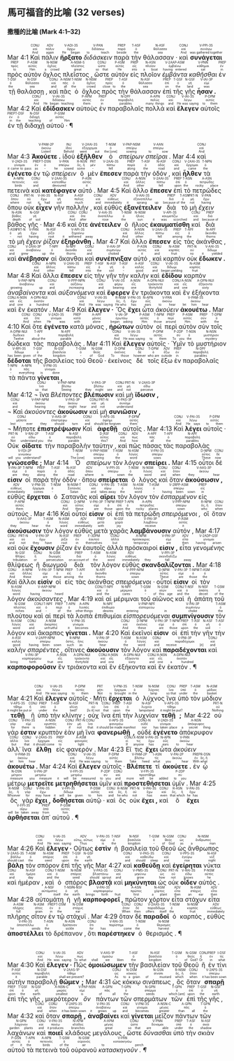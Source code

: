## 馬可福音的比喻 (32 verses)



#### 撒種的比喻 (Mark 4:1–32)
<rt>Mar 4:1</rt> <RUBY><ruby><ruby>Καὶ<rt>And</rt></ruby><rt>καί</rt></ruby><rt>CONJ</rt></RUBY> <RUBY><ruby><ruby>πάλιν<rt>again</rt></ruby><rt>πάλιν</rt></ruby><rt>ADV</rt></RUBY> <RUBY><ruby><ruby><strong>ἤρξατο</strong><rt>He began</rt></ruby><rt>ἄρχω</rt></ruby><rt>V-ADI-3S</rt></RUBY> <RUBY><ruby><ruby><em>διδάσκειν</em><rt>to teach</rt></ruby><rt>διδάσκω</rt></ruby><rt>V-PAN</rt></RUBY> <RUBY><ruby><ruby>παρὰ<rt>beside</rt></ruby><rt>παρά</rt></ruby><rt>PREP</rt></RUBY> <RUBY><ruby><ruby>τὴν<rt>the</rt></ruby><rt>ὁ</rt></ruby><rt>T-ASF</rt></RUBY> <RUBY><ruby><ruby>θάλασσαν ·<rt>sea</rt></ruby><rt>θάλασσα</rt></ruby><rt>N-ASF</rt></RUBY> <RUBY><ruby><ruby>καὶ<rt>And</rt></ruby><rt>καί</rt></ruby><rt>CONJ</rt></RUBY> <RUBY><ruby><ruby><strong>συνάγεται</strong><rt>was gathered together</rt></ruby><rt>συνάγω</rt></ruby><rt>V-PPI-3S</rt></RUBY> <RUBY><ruby><ruby>πρὸς<rt>to</rt></ruby><rt>πρός</rt></ruby><rt>PREP</rt></RUBY> <RUBY><ruby><ruby>αὐτὸν<rt>Him</rt></ruby><rt>αὐτός</rt></ruby><rt>P-ASM</rt></RUBY> <RUBY><ruby><ruby>ὄχλος<rt>a crowd</rt></ruby><rt>ὄχλος</rt></ruby><rt>N-NSM</rt></RUBY> <RUBY><ruby><ruby>πλεῖστος ,<rt>great</rt></ruby><rt>πλεῖστος</rt></ruby><rt>A-NSM-S</rt></RUBY> <RUBY><ruby><ruby>ὥστε<rt>so that</rt></ruby><rt>ὥστε</rt></ruby><rt>CONJ</rt></RUBY> <RUBY><ruby><ruby>αὐτὸν<rt>He</rt></ruby><rt>αὐτός</rt></ruby><rt>P-ASM</rt></RUBY> <RUBY><ruby><ruby>εἰς<rt>into</rt></ruby><rt>εἰς</rt></ruby><rt>PREP</rt></RUBY> <RUBY><ruby><ruby>πλοῖον<rt>a boat</rt></ruby><rt>πλοῖον</rt></ruby><rt>N-ASN</rt></RUBY> <RUBY><ruby><ruby><em>ἐμβάντα</em><rt>having entered</rt></ruby><rt>ἐμβαίνω</rt></ruby><rt>V-2AAP-ASM</rt></RUBY> <RUBY><ruby><ruby><em>καθῆσθαι</em><rt>sat</rt></ruby><rt>κάθημαι</rt></ruby><rt>V-PNN</rt></RUBY> <RUBY><ruby><ruby>ἐν<rt>in</rt></ruby><rt>ἐν</rt></ruby><rt>PREP</rt></RUBY> <RUBY><ruby><ruby>τῇ<rt>the</rt></ruby><rt>ὁ</rt></ruby><rt>T-DSF</rt></RUBY> <RUBY><ruby><ruby>θαλάσσῃ ,<rt>sea</rt></ruby><rt>θάλασσα</rt></ruby><rt>N-DSF</rt></RUBY> <RUBY><ruby><ruby>καὶ<rt>and</rt></ruby><rt>καί</rt></ruby><rt>CONJ</rt></RUBY> <RUBY><ruby><ruby>πᾶς<rt>all</rt></ruby><rt>πᾶς</rt></ruby><rt>A-NSM</rt></RUBY> <RUBY><ruby><ruby>ὁ<rt>the</rt></ruby><rt>ὁ</rt></ruby><rt>T-NSM</rt></RUBY> <RUBY><ruby><ruby>ὄχλος<rt>crowd</rt></ruby><rt>ὄχλος</rt></ruby><rt>N-NSM</rt></RUBY> <RUBY><ruby><ruby>πρὸς<rt>close to</rt></ruby><rt>πρός</rt></ruby><rt>PREP</rt></RUBY> <RUBY><ruby><ruby>τὴν<rt>the</rt></ruby><rt>ὁ</rt></ruby><rt>T-ASF</rt></RUBY> <RUBY><ruby><ruby>θάλασσαν<rt>sea</rt></ruby><rt>θάλασσα</rt></ruby><rt>N-ASF</rt></RUBY> <RUBY><ruby><ruby>ἐπὶ<rt>on</rt></ruby><rt>ἐπί</rt></ruby><rt>PREP</rt></RUBY> <RUBY><ruby><ruby>τῆς<rt>the</rt></ruby><rt>ὁ</rt></ruby><rt>T-GSF</rt></RUBY> <RUBY><ruby><ruby>γῆς<rt>land</rt></ruby><rt>γῆ</rt></ruby><rt>N-GSF</rt></RUBY> <RUBY><ruby><ruby><strong>ἦσαν .</strong><rt>was</rt></ruby><rt>εἰμί</rt></ruby><rt>V-IAI-3P</rt></RUBY> <rt>Mar 4:2</rt> <RUBY><ruby><ruby>Καὶ<rt>And</rt></ruby><rt>καί</rt></ruby><rt>CONJ</rt></RUBY> <RUBY><ruby><ruby><strong>ἐδίδασκεν</strong><rt>He began teaching</rt></ruby><rt>διδάσκω</rt></ruby><rt>V-IAI-3S</rt></RUBY> <RUBY><ruby><ruby>αὐτοὺς<rt>them</rt></ruby><rt>αὐτός</rt></ruby><rt>P-APM</rt></RUBY> <RUBY><ruby><ruby>ἐν<rt>in</rt></ruby><rt>ἐν</rt></ruby><rt>PREP</rt></RUBY> <RUBY><ruby><ruby>παραβολαῖς<rt>parables</rt></ruby><rt>παραβολή</rt></ruby><rt>N-DPF</rt></RUBY> <RUBY><ruby><ruby>πολλά<rt>many things</rt></ruby><rt>πολύς</rt></ruby><rt>A-APN</rt></RUBY> <RUBY><ruby><ruby>καὶ<rt>and</rt></ruby><rt>καί</rt></ruby><rt>CONJ</rt></RUBY> <RUBY><ruby><ruby><strong>ἔλεγεν</strong><rt>He was saying</rt></ruby><rt>λέγω</rt></ruby><rt>V-IAI-3S</rt></RUBY> <RUBY><ruby><ruby>αὐτοῖς<rt>to them</rt></ruby><rt>αὐτός</rt></ruby><rt>P-DPM</rt></RUBY> <RUBY><ruby><ruby>ἐν<rt>in</rt></ruby><rt>ἐν</rt></ruby><rt>PREP</rt></RUBY> <RUBY><ruby><ruby>τῇ<rt>the</rt></ruby><rt>ὁ</rt></ruby><rt>T-DSF</rt></RUBY> <RUBY><ruby><ruby>διδαχῇ<rt>teaching</rt></ruby><rt>διδαχή</rt></ruby><rt>N-DSF</rt></RUBY> <RUBY><ruby><ruby>αὐτοῦ · ¶<rt>of Him</rt></ruby><rt>αὐτός</rt></ruby><rt>P-GSM</rt></RUBY></br></br></br> <rt>Mar 4:3</rt> <RUBY><ruby><ruby><strong>Ἀκούετε .</strong><rt>Listen!</rt></ruby><rt>ἀκούω</rt></ruby><rt>V-PAM-2P</rt></RUBY> <RUBY><ruby><ruby>ἰδοὺ<rt>Behold</rt></ruby><rt>ἰδού</rt></ruby><rt>INJ</rt></RUBY> <RUBY><ruby><ruby><strong>ἐξῆλθεν</strong><rt>went out</rt></ruby><rt>ἐξέρχομαι</rt></ruby><rt>V-2AAI-3S</rt></RUBY> <RUBY><ruby><ruby>ὁ<rt>the [one]</rt></ruby><rt>ὁ</rt></ruby><rt>T-NSM</rt></RUBY> <RUBY><ruby><ruby><em>σπείρων</em><rt>sowing</rt></ruby><rt>σπείρω</rt></ruby><rt>V-PAP-NSM</rt></RUBY> <RUBY><ruby><ruby><em>σπεῖραι .</em><rt>to sow</rt></ruby><rt>σπείρω</rt></ruby><rt>V-AAN</rt></RUBY> <rt>Mar 4:4</rt> <RUBY><ruby><ruby>καὶ<rt>And</rt></ruby><rt>καί</rt></ruby><rt>CONJ</rt></RUBY> <RUBY><ruby><ruby><strong>ἐγένετο</strong><rt>it came to pass</rt></ruby><rt>γίνομαι</rt></ruby><rt>V-2ADI-3S</rt></RUBY> <RUBY><ruby><ruby>ἐν<rt>as</rt></ruby><rt>ἐν</rt></ruby><rt>PREP</rt></RUBY> <RUBY><ruby><ruby>τῷ<rt>-</rt></ruby><rt>ὁ</rt></ruby><rt>T-DSN</rt></RUBY> <RUBY><ruby><ruby><em>σπείρειν</em><rt>he sowed</rt></ruby><rt>σπείρω</rt></ruby><rt>V-PAN</rt></RUBY> <RUBY><ruby><ruby>ὃ<rt>some</rt></ruby><rt>ὅς, ἥ</rt></ruby><rt>R-NSN</rt></RUBY> <RUBY><ruby><ruby>μὲν<rt>-</rt></ruby><rt>μέν</rt></ruby><rt>PRT</rt></RUBY> <RUBY><ruby><ruby><strong>ἔπεσεν</strong><rt>fell</rt></ruby><rt>πίπτω</rt></ruby><rt>V-2AAI-3S</rt></RUBY> <RUBY><ruby><ruby>παρὰ<rt>along</rt></ruby><rt>παρά</rt></ruby><rt>PREP</rt></RUBY> <RUBY><ruby><ruby>τὴν<rt>the</rt></ruby><rt>ὁ</rt></ruby><rt>T-ASF</rt></RUBY> <RUBY><ruby><ruby>ὁδόν ,<rt>road</rt></ruby><rt>ὁδός</rt></ruby><rt>N-ASF</rt></RUBY> <RUBY><ruby><ruby>καὶ<rt>and</rt></ruby><rt>καί</rt></ruby><rt>CONJ</rt></RUBY> <RUBY><ruby><ruby><strong>ἦλθεν</strong><rt>came</rt></ruby><rt>ἔρχομαι</rt></ruby><rt>V-2AAI-3S</rt></RUBY> <RUBY><ruby><ruby>τὰ<rt>the</rt></ruby><rt>ὁ</rt></ruby><rt>T-NPN</rt></RUBY> <RUBY><ruby><ruby>πετεινὰ<rt>birds</rt></ruby><rt>πετεινός</rt></ruby><rt>A-NPN</rt></RUBY> <RUBY><ruby><ruby>καὶ<rt>and</rt></ruby><rt>καί</rt></ruby><rt>CONJ</rt></RUBY> <RUBY><ruby><ruby><strong>κατέφαγεν</strong><rt>devoured</rt></ruby><rt>κατεσθίω</rt></ruby><rt>V-2AAI-3S</rt></RUBY> <RUBY><ruby><ruby>αὐτό .<rt>it</rt></ruby><rt>αὐτός</rt></ruby><rt>P-ASN</rt></RUBY> <rt>Mar 4:5</rt> <RUBY><ruby><ruby>Καὶ<rt>And</rt></ruby><rt>καί</rt></ruby><rt>CONJ</rt></RUBY> <RUBY><ruby><ruby>ἄλλο<rt>other</rt></ruby><rt>ἄλλος</rt></ruby><rt>A-NSN</rt></RUBY> <RUBY><ruby><ruby><strong>ἔπεσεν</strong><rt>fell</rt></ruby><rt>πίπτω</rt></ruby><rt>V-2AAI-3S</rt></RUBY> <RUBY><ruby><ruby>ἐπὶ<rt>upon</rt></ruby><rt>ἐπί</rt></ruby><rt>PREP</rt></RUBY> <RUBY><ruby><ruby>τὸ<rt>the</rt></ruby><rt>ὁ</rt></ruby><rt>T-ASN</rt></RUBY> <RUBY><ruby><ruby>πετρῶδες<rt>rocky place</rt></ruby><rt>πετρώδης</rt></ruby><rt>A-ASN</rt></RUBY> <RUBY><ruby><ruby>ὅπου<rt>where</rt></ruby><rt>ὅπου</rt></ruby><rt>CONJ</rt></RUBY> <RUBY><ruby><ruby>οὐκ<rt>not</rt></ruby><rt>οὐ</rt></ruby><rt>PRT-N</rt></RUBY> <RUBY><ruby><ruby><strong>εἶχεν</strong><rt>it had</rt></ruby><rt>ἔχω</rt></ruby><rt>V-IAI-3S</rt></RUBY> <RUBY><ruby><ruby>γῆν<rt>soil</rt></ruby><rt>γῆ</rt></ruby><rt>N-ASF</rt></RUBY> <RUBY><ruby><ruby>πολλήν ,<rt>much</rt></ruby><rt>πολύς</rt></ruby><rt>A-ASF</rt></RUBY> <RUBY><ruby><ruby>καὶ<rt>and</rt></ruby><rt>καί</rt></ruby><rt>CONJ</rt></RUBY> <RUBY><ruby><ruby>εὐθὺς<rt>immediately</rt></ruby><rt>εὐθέως</rt></ruby><rt>ADV</rt></RUBY> <RUBY><ruby><ruby><strong>ἐξανέτειλεν</strong><rt>it sprang up</rt></ruby><rt>ἐξανατέλλω</rt></ruby><rt>V-AAI-3S</rt></RUBY> <RUBY><ruby><ruby>διὰ<rt>because of</rt></ruby><rt>διά</rt></ruby><rt>PREP</rt></RUBY> <RUBY><ruby><ruby>τὸ<rt>the</rt></ruby><rt>ὁ</rt></ruby><rt>T-ASN</rt></RUBY> <RUBY><ruby><ruby>μὴ<rt>not</rt></ruby><rt>μή</rt></ruby><rt>PRT-N</rt></RUBY> <RUBY><ruby><ruby><em>ἔχειν</em><rt>having</rt></ruby><rt>ἔχω</rt></ruby><rt>V-PAN</rt></RUBY> <RUBY><ruby><ruby>βάθος<rt>depth</rt></ruby><rt>βάθος</rt></ruby><rt>N-ASN</rt></RUBY> <RUBY><ruby><ruby>γῆς ·<rt>of soil</rt></ruby><rt>γῆ</rt></ruby><rt>N-GSF</rt></RUBY> <rt>Mar 4:6</rt> <RUBY><ruby><ruby>καὶ<rt>And</rt></ruby><rt>καί</rt></ruby><rt>CONJ</rt></RUBY> <RUBY><ruby><ruby>ὅτε<rt>after</rt></ruby><rt>ὅτε</rt></ruby><rt>CONJ</rt></RUBY> <RUBY><ruby><ruby><strong>ἀνέτειλεν</strong><rt>rose</rt></ruby><rt>ἀνατέλλω</rt></ruby><rt>V-AAI-3S</rt></RUBY> <RUBY><ruby><ruby>ὁ<rt>the</rt></ruby><rt>ὁ</rt></ruby><rt>T-NSM</rt></RUBY> <RUBY><ruby><ruby>ἥλιος<rt>sun</rt></ruby><rt>ἥλιος</rt></ruby><rt>N-NSM</rt></RUBY> <RUBY><ruby><ruby><strong>ἐκαυματίσθη</strong><rt>it was scorched</rt></ruby><rt>καυματίζω</rt></ruby><rt>V-API-3S</rt></RUBY> <RUBY><ruby><ruby>καὶ<rt>and</rt></ruby><rt>καί</rt></ruby><rt>CONJ</rt></RUBY> <RUBY><ruby><ruby>διὰ<rt>because of</rt></ruby><rt>διά</rt></ruby><rt>PREP</rt></RUBY> <RUBY><ruby><ruby>τὸ<rt>-</rt></ruby><rt>ὁ</rt></ruby><rt>T-ASN</rt></RUBY> <RUBY><ruby><ruby>μὴ<rt>not</rt></ruby><rt>μή</rt></ruby><rt>PRT-N</rt></RUBY> <RUBY><ruby><ruby><em>ἔχειν</em><rt>having</rt></ruby><rt>ἔχω</rt></ruby><rt>V-PAN</rt></RUBY> <RUBY><ruby><ruby>ῥίζαν<rt>root</rt></ruby><rt>ῥίζα</rt></ruby><rt>N-ASF</rt></RUBY> <RUBY><ruby><ruby><strong>ἐξηράνθη .</strong><rt>it withered away</rt></ruby><rt>ξηραίνω</rt></ruby><rt>V-API-3S</rt></RUBY> <rt>Mar 4:7</rt> <RUBY><ruby><ruby>Καὶ<rt>And</rt></ruby><rt>καί</rt></ruby><rt>CONJ</rt></RUBY> <RUBY><ruby><ruby>ἄλλο<rt>other</rt></ruby><rt>ἄλλος</rt></ruby><rt>A-NSN</rt></RUBY> <RUBY><ruby><ruby><strong>ἔπεσεν</strong><rt>fell</rt></ruby><rt>πίπτω</rt></ruby><rt>V-2AAI-3S</rt></RUBY> <RUBY><ruby><ruby>εἰς<rt>among</rt></ruby><rt>εἰς</rt></ruby><rt>PREP</rt></RUBY> <RUBY><ruby><ruby>τὰς<rt>the</rt></ruby><rt>ὁ</rt></ruby><rt>T-APF</rt></RUBY> <RUBY><ruby><ruby>ἀκάνθας ,<rt>thorns</rt></ruby><rt>ἄκανθα</rt></ruby><rt>N-APF</rt></RUBY> <RUBY><ruby><ruby>καὶ<rt>and</rt></ruby><rt>καί</rt></ruby><rt>CONJ</rt></RUBY> <RUBY><ruby><ruby><strong>ἀνέβησαν</strong><rt>grew up</rt></ruby><rt>ἀναβαίνω</rt></ruby><rt>V-2AAI-3P</rt></RUBY> <RUBY><ruby><ruby>αἱ<rt>the</rt></ruby><rt>ὁ</rt></ruby><rt>T-NPF</rt></RUBY> <RUBY><ruby><ruby>ἄκανθαι<rt>thorns</rt></ruby><rt>ἄκανθα</rt></ruby><rt>N-NPF</rt></RUBY> <RUBY><ruby><ruby>καὶ<rt>and</rt></ruby><rt>καί</rt></ruby><rt>CONJ</rt></RUBY> <RUBY><ruby><ruby><strong>συνέπνιξαν</strong><rt>choked</rt></ruby><rt>συμπνίγω</rt></ruby><rt>V-AAI-3P</rt></RUBY> <RUBY><ruby><ruby>αὐτό ,<rt>it</rt></ruby><rt>αὐτός</rt></ruby><rt>P-ASN</rt></RUBY> <RUBY><ruby><ruby>καὶ<rt>and</rt></ruby><rt>καί</rt></ruby><rt>CONJ</rt></RUBY> <RUBY><ruby><ruby>καρπὸν<rt>fruit</rt></ruby><rt>καρπός</rt></ruby><rt>N-ASM</rt></RUBY> <RUBY><ruby><ruby>οὐκ<rt>no</rt></ruby><rt>οὐ</rt></ruby><rt>PRT-N</rt></RUBY> <RUBY><ruby><ruby><strong>ἔδωκεν .</strong><rt>it yielded</rt></ruby><rt>δίδωμι</rt></ruby><rt>V-AAI-3S</rt></RUBY> <rt>Mar 4:8</rt> <RUBY><ruby><ruby>Καὶ<rt>And</rt></ruby><rt>καί</rt></ruby><rt>CONJ</rt></RUBY> <RUBY><ruby><ruby>ἄλλα<rt>other</rt></ruby><rt>ἄλλος</rt></ruby><rt>A-NPN</rt></RUBY> <RUBY><ruby><ruby><strong>ἔπεσεν</strong><rt>fell</rt></ruby><rt>πίπτω</rt></ruby><rt>V-2AAI-3S</rt></RUBY> <RUBY><ruby><ruby>εἰς<rt>into</rt></ruby><rt>εἰς</rt></ruby><rt>PREP</rt></RUBY> <RUBY><ruby><ruby>τὴν<rt>the</rt></ruby><rt>ὁ</rt></ruby><rt>T-ASF</rt></RUBY> <RUBY><ruby><ruby>γῆν<rt>soil</rt></ruby><rt>γῆ</rt></ruby><rt>N-ASF</rt></RUBY> <RUBY><ruby><ruby>τὴν<rt>-</rt></ruby><rt>ὁ</rt></ruby><rt>T-ASF</rt></RUBY> <RUBY><ruby><ruby>καλήν<rt>good</rt></ruby><rt>καλός</rt></ruby><rt>A-ASF</rt></RUBY> <RUBY><ruby><ruby>καὶ<rt>and</rt></ruby><rt>καί</rt></ruby><rt>CONJ</rt></RUBY> <RUBY><ruby><ruby><strong>ἐδίδου</strong><rt>began yielding</rt></ruby><rt>δίδωμι</rt></ruby><rt>V-IAI-3S</rt></RUBY> <RUBY><ruby><ruby>καρπὸν<rt>fruit</rt></ruby><rt>καρπός</rt></ruby><rt>N-ASM</rt></RUBY> <RUBY><ruby><ruby><em>ἀναβαίνοντα</em><rt>growing up</rt></ruby><rt>ἀναβαίνω</rt></ruby><rt>V-PAP-NPN</rt></RUBY> <RUBY><ruby><ruby>καὶ<rt>and</rt></ruby><rt>καί</rt></ruby><rt>CONJ</rt></RUBY> <RUBY><ruby><ruby><em>αὐξανόμενα</em><rt>increasing</rt></ruby><rt>αὐξάνω</rt></ruby><rt>V-PPP-NPN</rt></RUBY> <RUBY><ruby><ruby>καὶ<rt>and</rt></ruby><rt>καί</rt></ruby><rt>CONJ</rt></RUBY> <RUBY><ruby><ruby><strong>ἔφερεν</strong><rt>bearing</rt></ruby><rt>φέρω</rt></ruby><rt>V-IAI-3S</rt></RUBY> <RUBY><ruby><ruby>ἓν<rt>one</rt></ruby><rt>εἷς</rt></ruby><rt>A-NSN</rt></RUBY> <RUBY><ruby><ruby>τριάκοντα<rt>thirtyfold</rt></ruby><rt>τριάκοντα</rt></ruby><rt>A-DPN-NUI</rt></RUBY> <RUBY><ruby><ruby>καὶ<rt>and</rt></ruby><rt>καί</rt></ruby><rt>CONJ</rt></RUBY> <RUBY><ruby><ruby>ἓν<rt>one</rt></ruby><rt>εἷς</rt></ruby><rt>A-NSN</rt></RUBY> <RUBY><ruby><ruby>ἑξήκοντα<rt>sixty</rt></ruby><rt>ἑξήκοντα</rt></ruby><rt>A-DPN-NUI</rt></RUBY> <RUBY><ruby><ruby>καὶ<rt>and</rt></ruby><rt>καί</rt></ruby><rt>CONJ</rt></RUBY> <RUBY><ruby><ruby>ἓν<rt>one</rt></ruby><rt>εἷς</rt></ruby><rt>A-NSN</rt></RUBY> <RUBY><ruby><ruby>ἑκατόν .<rt>a hundred</rt></ruby><rt>ἑκατόν</rt></ruby><rt>A-DPN-NUI</rt></RUBY> <rt>Mar 4:9</rt> <RUBY><ruby><ruby>Καὶ<rt>And</rt></ruby><rt>καί</rt></ruby><rt>CONJ</rt></RUBY> <RUBY><ruby><ruby><strong>ἔλεγεν ·</strong><rt>He was saying</rt></ruby><rt>λέγω</rt></ruby><rt>V-IAI-3S</rt></RUBY> <RUBY><ruby><ruby>Ὃς<rt>He who</rt></ruby><rt>ὅς, ἥ</rt></ruby><rt>R-NSM</rt></RUBY> <RUBY><ruby><ruby><strong>ἔχει</strong><rt>has</rt></ruby><rt>ἔχω</rt></ruby><rt>V-PAI-3S</rt></RUBY> <RUBY><ruby><ruby>ὦτα<rt>ears</rt></ruby><rt>οὖς</rt></ruby><rt>N-APN</rt></RUBY> <RUBY><ruby><ruby><em>ἀκούειν</em><rt>to hear</rt></ruby><rt>ἀκούω</rt></ruby><rt>V-PAN</rt></RUBY> <RUBY><ruby><ruby><strong>ἀκουέτω .</strong><rt>let him hear</rt></ruby><rt>ἀκούω</rt></ruby><rt>V-PAM-3S</rt></RUBY> <rt>Mar 4:10</rt> <RUBY><ruby><ruby>Καὶ<rt>And</rt></ruby><rt>καί</rt></ruby><rt>CONJ</rt></RUBY> <RUBY><ruby><ruby>ὅτε<rt>when</rt></ruby><rt>ὅτε</rt></ruby><rt>CONJ</rt></RUBY> <RUBY><ruby><ruby><strong>ἐγένετο</strong><rt>He was</rt></ruby><rt>γίνομαι</rt></ruby><rt>V-2ADI-3S</rt></RUBY> <RUBY><ruby><ruby>κατὰ<rt>with</rt></ruby><rt>κατά</rt></ruby><rt>PREP</rt></RUBY> <RUBY><ruby><ruby>μόνας ,<rt>alone</rt></ruby><rt>μόνος</rt></ruby><rt>A-APF</rt></RUBY> <RUBY><ruby><ruby><strong>ἠρώτων</strong><rt>began asking</rt></ruby><rt>ἐρωτάω</rt></ruby><rt>V-IAI-3P</rt></RUBY> <RUBY><ruby><ruby>αὐτὸν<rt>Him</rt></ruby><rt>αὐτός</rt></ruby><rt>P-ASM</rt></RUBY> <RUBY><ruby><ruby>οἱ<rt>those</rt></ruby><rt>ὁ</rt></ruby><rt>T-NPM</rt></RUBY> <RUBY><ruby><ruby>περὶ<rt>around</rt></ruby><rt>περί</rt></ruby><rt>PREP</rt></RUBY> <RUBY><ruby><ruby>αὐτὸν<rt>Him</rt></ruby><rt>αὐτός</rt></ruby><rt>P-ASM</rt></RUBY> <RUBY><ruby><ruby>σὺν<rt>with</rt></ruby><rt>σύν</rt></ruby><rt>PREP</rt></RUBY> <RUBY><ruby><ruby>τοῖς<rt>the</rt></ruby><rt>ὁ</rt></ruby><rt>T-DPM</rt></RUBY> <RUBY><ruby><ruby>δώδεκα<rt>Twelve</rt></ruby><rt>δώδεκα</rt></ruby><rt>A-DPM-NUI</rt></RUBY> <RUBY><ruby><ruby>τὰς<rt>about the</rt></ruby><rt>ὁ</rt></ruby><rt>T-APF</rt></RUBY> <RUBY><ruby><ruby>παραβολάς .<rt>parable</rt></ruby><rt>παραβολή</rt></ruby><rt>N-APF</rt></RUBY> <rt>Mar 4:11</rt> <RUBY><ruby><ruby>Καὶ<rt>And</rt></ruby><rt>καί</rt></ruby><rt>CONJ</rt></RUBY> <RUBY><ruby><ruby><strong>ἔλεγεν</strong><rt>He was saying</rt></ruby><rt>λέγω</rt></ruby><rt>V-IAI-3S</rt></RUBY> <RUBY><ruby><ruby>αὐτοῖς ·<rt>to them</rt></ruby><rt>αὐτός</rt></ruby><rt>P-DPM</rt></RUBY> <RUBY><ruby><ruby>Ὑμῖν<rt>To you</rt></ruby><rt>σύ</rt></ruby><rt>P-2DP</rt></RUBY> <RUBY><ruby><ruby>τὸ<rt>the</rt></ruby><rt>ὁ</rt></ruby><rt>T-NSN</rt></RUBY> <RUBY><ruby><ruby>μυστήριον<rt>mystery</rt></ruby><rt>μυστήριον</rt></ruby><rt>N-NSN</rt></RUBY> <RUBY><ruby><ruby><strong>δέδοται</strong><rt>has been given</rt></ruby><rt>δίδωμι</rt></ruby><rt>V-RPI-3S</rt></RUBY> <RUBY><ruby><ruby>τῆς<rt>of the</rt></ruby><rt>ὁ</rt></ruby><rt>T-GSF</rt></RUBY> <RUBY><ruby><ruby>βασιλείας<rt>kingdom</rt></ruby><rt>βασιλεία</rt></ruby><rt>N-GSF</rt></RUBY> <RUBY><ruby><ruby>τοῦ<rt>-</rt></ruby><rt>ὁ</rt></ruby><rt>T-GSM</rt></RUBY> <RUBY><ruby><ruby>Θεοῦ ·<rt>of God</rt></ruby><rt>θεός</rt></ruby><rt>N-GSM</rt></RUBY> <RUBY><ruby><ruby>ἐκείνοις<rt>To those</rt></ruby><rt>ἐκεῖνος</rt></ruby><rt>D-DPM</rt></RUBY> <RUBY><ruby><ruby>δὲ<rt>however</rt></ruby><rt>δέ</rt></ruby><rt>CONJ</rt></RUBY> <RUBY><ruby><ruby>τοῖς<rt>who are</rt></ruby><rt>ὁ</rt></ruby><rt>T-DPM</rt></RUBY> <RUBY><ruby><ruby>ἔξω<rt>outside</rt></ruby><rt>ἔξω</rt></ruby><rt>ADV</rt></RUBY> <RUBY><ruby><ruby>ἐν<rt>in</rt></ruby><rt>ἐν</rt></ruby><rt>PREP</rt></RUBY> <RUBY><ruby><ruby>παραβολαῖς<rt>parables</rt></ruby><rt>παραβολή</rt></ruby><rt>N-DPF</rt></RUBY> <RUBY><ruby><ruby>τὰ<rt>-</rt></ruby><rt>ὁ</rt></ruby><rt>T-NPN</rt></RUBY> <RUBY><ruby><ruby>πάντα<rt>everything</rt></ruby><rt>πᾶς</rt></ruby><rt>A-NPN</rt></RUBY> <RUBY><ruby><ruby><strong>γίνεται ,</strong><rt>is done</rt></ruby><rt>γίνομαι</rt></ruby><rt>V-PNI-3S</rt></RUBY></br> <rt>Mar 4:12</rt> <RUBY><ruby><ruby>¬ ἵνα<rt>so that</rt></ruby><rt>ἵνα</rt></ruby><rt>CONJ</rt></RUBY> <RUBY><ruby><ruby><em>Βλέποντες</em><rt>Seeing</rt></ruby><rt>βλέπω</rt></ruby><rt>V-PAP-NPM</rt></RUBY> <RUBY><ruby><ruby><strong>βλέπωσιν</strong><rt>they might see</rt></ruby><rt>βλέπω</rt></ruby><rt>V-PAS-3P</rt></RUBY> <RUBY><ruby><ruby>καὶ<rt>and</rt></ruby><rt>καί</rt></ruby><rt>CONJ</rt></RUBY> <RUBY><ruby><ruby>μὴ<rt>not</rt></ruby><rt>μή</rt></ruby><rt>PRT-N</rt></RUBY> <RUBY><ruby><ruby><strong>ἴδωσιν ,</strong><rt>perceive</rt></ruby><rt>εἴδω</rt></ruby><rt>V-2AAS-3P</rt></RUBY></br> <RUBY><ruby><ruby>¬ Καὶ<rt>and</rt></ruby><rt>καί</rt></ruby><rt>CONJ</rt></RUBY> <RUBY><ruby><ruby><em>ἀκούοντες</em><rt>hearing</rt></ruby><rt>ἀκούω</rt></ruby><rt>V-PAP-NPM</rt></RUBY> <RUBY><ruby><ruby><strong>ἀκούωσιν</strong><rt>they might hear</rt></ruby><rt>ἀκούω</rt></ruby><rt>V-PAS-3P</rt></RUBY> <RUBY><ruby><ruby>καὶ<rt>and</rt></ruby><rt>καί</rt></ruby><rt>CONJ</rt></RUBY> <RUBY><ruby><ruby>μὴ<rt>not</rt></ruby><rt>μή</rt></ruby><rt>PRT-N</rt></RUBY> <RUBY><ruby><ruby><strong>συνιῶσιν ,</strong><rt>understand</rt></ruby><rt>συνίημι</rt></ruby><rt>V-PAS-3P</rt></RUBY></br> <RUBY><ruby><ruby>¬ Μήποτε<rt>lest ever</rt></ruby><rt>μήποτε</rt></ruby><rt>CONJ</rt></RUBY> <RUBY><ruby><ruby><strong>ἐπιστρέψωσιν</strong><rt>they should turn</rt></ruby><rt>ἐπιστρέφω</rt></ruby><rt>V-AAS-3P</rt></RUBY> <RUBY><ruby><ruby>Καὶ<rt>and</rt></ruby><rt>καί</rt></ruby><rt>CONJ</rt></RUBY> <RUBY><ruby><ruby><strong>ἀφεθῇ</strong><rt>should be forgiven</rt></ruby><rt>ἀφίημι</rt></ruby><rt>V-APS-3S</rt></RUBY> <RUBY><ruby><ruby>αὐτοῖς .<rt>them’</rt></ruby><rt>αὐτός</rt></ruby><rt>P-DPM</rt></RUBY> <rt>Mar 4:13</rt> <RUBY><ruby><ruby>Καὶ<rt>And</rt></ruby><rt>καί</rt></ruby><rt>CONJ</rt></RUBY> <RUBY><ruby><ruby><strong>λέγει</strong><rt>He says</rt></ruby><rt>λέγω</rt></ruby><rt>V-PAI-3S</rt></RUBY> <RUBY><ruby><ruby>αὐτοῖς ·<rt>to them</rt></ruby><rt>αὐτός</rt></ruby><rt>P-DPM</rt></RUBY> <RUBY><ruby><ruby>Οὐκ<rt>Not</rt></ruby><rt>οὐ</rt></ruby><rt>PRT-N</rt></RUBY> <RUBY><ruby><ruby><strong>οἴδατε</strong><rt>understand you</rt></ruby><rt>εἴδω</rt></ruby><rt>V-RAI-2P</rt></RUBY> <RUBY><ruby><ruby>τὴν<rt>the</rt></ruby><rt>ὁ</rt></ruby><rt>T-ASF</rt></RUBY> <RUBY><ruby><ruby>παραβολὴν<rt>parable</rt></ruby><rt>παραβολή</rt></ruby><rt>N-ASF</rt></RUBY> <RUBY><ruby><ruby>ταύτην ,<rt>this?</rt></ruby><rt>οὗτος</rt></ruby><rt>D-ASF</rt></RUBY> <RUBY><ruby><ruby>καὶ<rt>And</rt></ruby><rt>καί</rt></ruby><rt>CONJ</rt></RUBY> <RUBY><ruby><ruby>πῶς<rt>how</rt></ruby><rt>πως</rt></ruby><rt>ADV</rt></RUBY> <RUBY><ruby><ruby>πάσας<rt>all</rt></ruby><rt>πᾶς</rt></ruby><rt>A-APF</rt></RUBY> <RUBY><ruby><ruby>τὰς<rt>the</rt></ruby><rt>ὁ</rt></ruby><rt>T-APF</rt></RUBY> <RUBY><ruby><ruby>παραβολὰς<rt>parables</rt></ruby><rt>παραβολή</rt></ruby><rt>N-APF</rt></RUBY> <RUBY><ruby><ruby><strong>γνώσεσθε ;</strong><rt>will you understand?</rt></ruby><rt>γινώσκω</rt></ruby><rt>V-FDI-2P</rt></RUBY> <rt>Mar 4:14</rt> <RUBY><ruby><ruby>Ὁ<rt>The [one]</rt></ruby><rt>ὁ</rt></ruby><rt>T-NSM</rt></RUBY> <RUBY><ruby><ruby><em>σπείρων</em><rt>sowing</rt></ruby><rt>σπείρω</rt></ruby><rt>V-PAP-NSM</rt></RUBY> <RUBY><ruby><ruby>τὸν<rt>the</rt></ruby><rt>ὁ</rt></ruby><rt>T-ASM</rt></RUBY> <RUBY><ruby><ruby>λόγον<rt>word</rt></ruby><rt>λόγος</rt></ruby><rt>N-ASM</rt></RUBY> <RUBY><ruby><ruby><strong>σπείρει .</strong><rt>sows</rt></ruby><rt>σπείρω</rt></ruby><rt>V-PAI-3S</rt></RUBY> <rt>Mar 4:15</rt> <RUBY><ruby><ruby>οὗτοι<rt>These</rt></ruby><rt>οὗτος</rt></ruby><rt>D-NPM</rt></RUBY> <RUBY><ruby><ruby>δέ<rt>now</rt></ruby><rt>δέ</rt></ruby><rt>CONJ</rt></RUBY> <RUBY><ruby><ruby><strong>εἰσιν</strong><rt>are</rt></ruby><rt>εἰμί</rt></ruby><rt>V-PAI-3P</rt></RUBY> <RUBY><ruby><ruby>οἱ<rt>they</rt></ruby><rt>ὁ</rt></ruby><rt>T-NPM</rt></RUBY> <RUBY><ruby><ruby>παρὰ<rt>along</rt></ruby><rt>παρά</rt></ruby><rt>PREP</rt></RUBY> <RUBY><ruby><ruby>τὴν<rt>the</rt></ruby><rt>ὁ</rt></ruby><rt>T-ASF</rt></RUBY> <RUBY><ruby><ruby>ὁδὸν ·<rt>road</rt></ruby><rt>ὁδός</rt></ruby><rt>N-ASF</rt></RUBY> <RUBY><ruby><ruby>ὅπου<rt>where</rt></ruby><rt>ὅπου</rt></ruby><rt>ADV</rt></RUBY> <RUBY><ruby><ruby><strong>σπείρεται</strong><rt>is sown</rt></ruby><rt>σπείρω</rt></ruby><rt>V-PPI-3S</rt></RUBY> <RUBY><ruby><ruby>ὁ<rt>the</rt></ruby><rt>ὁ</rt></ruby><rt>T-NSM</rt></RUBY> <RUBY><ruby><ruby>λόγος<rt>word</rt></ruby><rt>λόγος</rt></ruby><rt>N-NSM</rt></RUBY> <RUBY><ruby><ruby>καὶ<rt>and</rt></ruby><rt>καί</rt></ruby><rt>CONJ</rt></RUBY> <RUBY><ruby><ruby>ὅταν<rt>when</rt></ruby><rt>ὅταν</rt></ruby><rt>CONJ</rt></RUBY> <RUBY><ruby><ruby><strong>ἀκούσωσιν ,</strong><rt>they hear</rt></ruby><rt>ἀκούω</rt></ruby><rt>V-AAS-3P</rt></RUBY> <RUBY><ruby><ruby>εὐθὺς<rt>immediately</rt></ruby><rt>εὐθέως</rt></ruby><rt>ADV</rt></RUBY> <RUBY><ruby><ruby><strong>ἔρχεται</strong><rt>comes</rt></ruby><rt>ἔρχομαι</rt></ruby><rt>V-PNI-3S</rt></RUBY> <RUBY><ruby><ruby>ὁ<rt>-</rt></ruby><rt>ὁ</rt></ruby><rt>T-NSM</rt></RUBY> <RUBY><ruby><ruby>Σατανᾶς<rt>Satan</rt></ruby><rt>Σατανᾶς</rt></ruby><rt>N-NSM-T</rt></RUBY> <RUBY><ruby><ruby>καὶ<rt>and</rt></ruby><rt>καί</rt></ruby><rt>CONJ</rt></RUBY> <RUBY><ruby><ruby><strong>αἴρει</strong><rt>takes away</rt></ruby><rt>αἴρω</rt></ruby><rt>V-PAI-3S</rt></RUBY> <RUBY><ruby><ruby>τὸν<rt>the</rt></ruby><rt>ὁ</rt></ruby><rt>T-ASM</rt></RUBY> <RUBY><ruby><ruby>λόγον<rt>word</rt></ruby><rt>λόγος</rt></ruby><rt>N-ASM</rt></RUBY> <RUBY><ruby><ruby>τὸν<rt>-</rt></ruby><rt>ὁ</rt></ruby><rt>T-ASM</rt></RUBY> <RUBY><ruby><ruby><em>ἐσπαρμένον</em><rt>having been sown</rt></ruby><rt>σπείρω</rt></ruby><rt>V-2RPP-ASM</rt></RUBY> <RUBY><ruby><ruby>εἰς<rt>in</rt></ruby><rt>εἰς</rt></ruby><rt>PREP</rt></RUBY> <RUBY><ruby><ruby>αὐτούς .<rt>them</rt></ruby><rt>αὐτός</rt></ruby><rt>P-APM</rt></RUBY> <rt>Mar 4:16</rt> <RUBY><ruby><ruby>Καὶ<rt>And</rt></ruby><rt>καί</rt></ruby><rt>CONJ</rt></RUBY> <RUBY><ruby><ruby>οὗτοί<rt>these</rt></ruby><rt>οὗτος</rt></ruby><rt>D-NPM</rt></RUBY> <RUBY><ruby><ruby><strong>εἰσιν</strong><rt>are</rt></ruby><rt>εἰμί</rt></ruby><rt>V-PAI-3P</rt></RUBY> <RUBY><ruby><ruby>οἱ<rt>those</rt></ruby><rt>ὁ</rt></ruby><rt>T-NPM</rt></RUBY> <RUBY><ruby><ruby>ἐπὶ<rt>upon</rt></ruby><rt>ἐπί</rt></ruby><rt>PREP</rt></RUBY> <RUBY><ruby><ruby>τὰ<rt>the</rt></ruby><rt>ὁ</rt></ruby><rt>T-APN</rt></RUBY> <RUBY><ruby><ruby>πετρώδη<rt>rocky places</rt></ruby><rt>πετρώδης</rt></ruby><rt>A-APN</rt></RUBY> <RUBY><ruby><ruby><em>σπειρόμενοι ,</em><rt>sown</rt></ruby><rt>σπείρω</rt></ruby><rt>V-PPP-NPM</rt></RUBY> <RUBY><ruby><ruby>οἳ<rt>who</rt></ruby><rt>ὅς, ἥ</rt></ruby><rt>R-NPM</rt></RUBY> <RUBY><ruby><ruby>ὅταν<rt>when</rt></ruby><rt>ὅταν</rt></ruby><rt>CONJ</rt></RUBY> <RUBY><ruby><ruby><strong>ἀκούσωσιν</strong><rt>they hear</rt></ruby><rt>ἀκούω</rt></ruby><rt>V-AAS-3P</rt></RUBY> <RUBY><ruby><ruby>τὸν<rt>the</rt></ruby><rt>ὁ</rt></ruby><rt>T-ASM</rt></RUBY> <RUBY><ruby><ruby>λόγον<rt>word</rt></ruby><rt>λόγος</rt></ruby><rt>N-ASM</rt></RUBY> <RUBY><ruby><ruby>εὐθὺς<rt>immediately</rt></ruby><rt>εὐθέως</rt></ruby><rt>ADV</rt></RUBY> <RUBY><ruby><ruby>μετὰ<rt>with</rt></ruby><rt>μετά</rt></ruby><rt>PREP</rt></RUBY> <RUBY><ruby><ruby>χαρᾶς<rt>joy</rt></ruby><rt>χαρά</rt></ruby><rt>N-GSF</rt></RUBY> <RUBY><ruby><ruby><strong>λαμβάνουσιν</strong><rt>receive</rt></ruby><rt>λαμβάνω</rt></ruby><rt>V-PAI-3P</rt></RUBY> <RUBY><ruby><ruby>αὐτόν ,<rt>it</rt></ruby><rt>αὐτός</rt></ruby><rt>P-ASM</rt></RUBY> <rt>Mar 4:17</rt> <RUBY><ruby><ruby>καὶ<rt>and</rt></ruby><rt>καί</rt></ruby><rt>CONJ</rt></RUBY> <RUBY><ruby><ruby>οὐκ<rt>not</rt></ruby><rt>οὐ</rt></ruby><rt>PRT-N</rt></RUBY> <RUBY><ruby><ruby><strong>ἔχουσιν</strong><rt>they have</rt></ruby><rt>ἔχω</rt></ruby><rt>V-PAI-3P</rt></RUBY> <RUBY><ruby><ruby>ῥίζαν<rt>root</rt></ruby><rt>ῥίζα</rt></ruby><rt>N-ASF</rt></RUBY> <RUBY><ruby><ruby>ἐν<rt>in</rt></ruby><rt>ἐν</rt></ruby><rt>PREP</rt></RUBY> <RUBY><ruby><ruby>ἑαυτοῖς<rt>themselves</rt></ruby><rt>ἑαυτοῦ</rt></ruby><rt>F-3DPM</rt></RUBY> <RUBY><ruby><ruby>ἀλλὰ<rt>but</rt></ruby><rt>ἀλλά</rt></ruby><rt>CONJ</rt></RUBY> <RUBY><ruby><ruby>πρόσκαιροί<rt>temporary</rt></ruby><rt>πρόσκαιρος</rt></ruby><rt>A-NPM</rt></RUBY> <RUBY><ruby><ruby><strong>εἰσιν ,</strong><rt>are</rt></ruby><rt>εἰμί</rt></ruby><rt>V-PAI-3P</rt></RUBY> <RUBY><ruby><ruby>εἶτα<rt>then</rt></ruby><rt>εἶτα</rt></ruby><rt>ADV</rt></RUBY> <RUBY><ruby><ruby><em>γενομένης</em><rt>having arisen</rt></ruby><rt>γίνομαι</rt></ruby><rt>V-2ADP-GSF</rt></RUBY> <RUBY><ruby><ruby>θλίψεως<rt>tribulation</rt></ruby><rt>θλῖψις</rt></ruby><rt>N-GSF</rt></RUBY> <RUBY><ruby><ruby>ἢ<rt>or</rt></ruby><rt>ἤ</rt></ruby><rt>CONJ</rt></RUBY> <RUBY><ruby><ruby>διωγμοῦ<rt>persecution</rt></ruby><rt>διωγμός</rt></ruby><rt>N-GSM</rt></RUBY> <RUBY><ruby><ruby>διὰ<rt>on account of</rt></ruby><rt>διά</rt></ruby><rt>PREP</rt></RUBY> <RUBY><ruby><ruby>τὸν<rt>the</rt></ruby><rt>ὁ</rt></ruby><rt>T-ASM</rt></RUBY> <RUBY><ruby><ruby>λόγον<rt>word</rt></ruby><rt>λόγος</rt></ruby><rt>N-ASM</rt></RUBY> <RUBY><ruby><ruby>εὐθὺς<rt>immediately</rt></ruby><rt>εὐθέως</rt></ruby><rt>ADV</rt></RUBY> <RUBY><ruby><ruby><strong>σκανδαλίζονται .</strong><rt>they fall away</rt></ruby><rt>σκανδαλίζω</rt></ruby><rt>V-PPI-3P</rt></RUBY> <rt>Mar 4:18</rt> <RUBY><ruby><ruby>Καὶ<rt>And</rt></ruby><rt>καί</rt></ruby><rt>CONJ</rt></RUBY> <RUBY><ruby><ruby>ἄλλοι<rt>these</rt></ruby><rt>ἄλλος</rt></ruby><rt>A-NPM</rt></RUBY> <RUBY><ruby><ruby><strong>εἰσὶν</strong><rt>are</rt></ruby><rt>εἰμί</rt></ruby><rt>V-PAI-3P</rt></RUBY> <RUBY><ruby><ruby>οἱ<rt>those</rt></ruby><rt>ὁ</rt></ruby><rt>T-NPM</rt></RUBY> <RUBY><ruby><ruby>εἰς<rt>among</rt></ruby><rt>εἰς</rt></ruby><rt>PREP</rt></RUBY> <RUBY><ruby><ruby>τὰς<rt>the</rt></ruby><rt>ὁ</rt></ruby><rt>T-APF</rt></RUBY> <RUBY><ruby><ruby>ἀκάνθας<rt>thorns</rt></ruby><rt>ἄκανθα</rt></ruby><rt>N-APF</rt></RUBY> <RUBY><ruby><ruby><em>σπειρόμενοι ·</em><rt>sown</rt></ruby><rt>σπείρω</rt></ruby><rt>V-PPP-NPM</rt></RUBY> <RUBY><ruby><ruby>οὗτοί<rt>These</rt></ruby><rt>οὗτος</rt></ruby><rt>D-NPM</rt></RUBY> <RUBY><ruby><ruby><strong>εἰσιν</strong><rt>are</rt></ruby><rt>εἰμί</rt></ruby><rt>V-PAI-3P</rt></RUBY> <RUBY><ruby><ruby>οἱ<rt>those</rt></ruby><rt>ὁ</rt></ruby><rt>T-NPM</rt></RUBY> <RUBY><ruby><ruby>τὸν<rt>the</rt></ruby><rt>ὁ</rt></ruby><rt>T-ASM</rt></RUBY> <RUBY><ruby><ruby>λόγον<rt>word</rt></ruby><rt>λόγος</rt></ruby><rt>N-ASM</rt></RUBY> <RUBY><ruby><ruby><em>ἀκούσαντες ,</em><rt>having heard</rt></ruby><rt>ἀκούω</rt></ruby><rt>V-AAP-NPM</rt></RUBY> <rt>Mar 4:19</rt> <RUBY><ruby><ruby>καὶ<rt>and</rt></ruby><rt>καί</rt></ruby><rt>CONJ</rt></RUBY> <RUBY><ruby><ruby>αἱ<rt>the</rt></ruby><rt>ὁ</rt></ruby><rt>T-NPF</rt></RUBY> <RUBY><ruby><ruby>μέριμναι<rt>cares</rt></ruby><rt>μέριμνα</rt></ruby><rt>N-NPF</rt></RUBY> <RUBY><ruby><ruby>τοῦ<rt>-</rt></ruby><rt>ὁ</rt></ruby><rt>T-GSM</rt></RUBY> <RUBY><ruby><ruby>αἰῶνος<rt>of this age</rt></ruby><rt>αἰών</rt></ruby><rt>N-GSM</rt></RUBY> <RUBY><ruby><ruby>καὶ<rt>and</rt></ruby><rt>καί</rt></ruby><rt>CONJ</rt></RUBY> <RUBY><ruby><ruby>ἡ<rt>the</rt></ruby><rt>ὁ</rt></ruby><rt>T-NSF</rt></RUBY> <RUBY><ruby><ruby>ἀπάτη<rt>deceit</rt></ruby><rt>ἀπάτη</rt></ruby><rt>N-NSF</rt></RUBY> <RUBY><ruby><ruby>τοῦ<rt>of the</rt></ruby><rt>ὁ</rt></ruby><rt>T-GSM</rt></RUBY> <RUBY><ruby><ruby>πλούτου<rt>riches</rt></ruby><rt>πλοῦτος</rt></ruby><rt>N-GSM</rt></RUBY> <RUBY><ruby><ruby>καὶ<rt>and</rt></ruby><rt>καί</rt></ruby><rt>CONJ</rt></RUBY> <RUBY><ruby><ruby>αἱ<rt>-</rt></ruby><rt>ὁ</rt></ruby><rt>T-NPF</rt></RUBY> <RUBY><ruby><ruby>περὶ<rt>of</rt></ruby><rt>περί</rt></ruby><rt>PREP</rt></RUBY> <RUBY><ruby><ruby>τὰ<rt>the</rt></ruby><rt>ὁ</rt></ruby><rt>T-APN</rt></RUBY> <RUBY><ruby><ruby>λοιπὰ<rt>other things</rt></ruby><rt>λοιπός</rt></ruby><rt>A-APN</rt></RUBY> <RUBY><ruby><ruby>ἐπιθυμίαι<rt>desires</rt></ruby><rt>ἐπιθυμία</rt></ruby><rt>N-NPF</rt></RUBY> <RUBY><ruby><ruby><em>εἰσπορευόμεναι</em><rt>entering in</rt></ruby><rt>εἰσπορεύω</rt></ruby><rt>V-PNP-NPF</rt></RUBY> <RUBY><ruby><ruby><strong>συμπνίγουσιν</strong><rt>choke</rt></ruby><rt>συμπνίγω</rt></ruby><rt>V-PAI-3P</rt></RUBY> <RUBY><ruby><ruby>τὸν<rt>the</rt></ruby><rt>ὁ</rt></ruby><rt>T-ASM</rt></RUBY> <RUBY><ruby><ruby>λόγον<rt>word</rt></ruby><rt>λόγος</rt></ruby><rt>N-ASM</rt></RUBY> <RUBY><ruby><ruby>καὶ<rt>and</rt></ruby><rt>καί</rt></ruby><rt>CONJ</rt></RUBY> <RUBY><ruby><ruby>ἄκαρπος<rt>unfruitful</rt></ruby><rt>ἄκαρπος</rt></ruby><rt>A-NSM</rt></RUBY> <RUBY><ruby><ruby><strong>γίνεται .</strong><rt>it becomes</rt></ruby><rt>γίνομαι</rt></ruby><rt>V-PNI-3S</rt></RUBY> <rt>Mar 4:20</rt> <RUBY><ruby><ruby>Καὶ<rt>And</rt></ruby><rt>καί</rt></ruby><rt>CONJ</rt></RUBY> <RUBY><ruby><ruby>ἐκεῖνοί<rt>these</rt></ruby><rt>ἐκεῖνος</rt></ruby><rt>D-NPM</rt></RUBY> <RUBY><ruby><ruby><strong>εἰσιν</strong><rt>are</rt></ruby><rt>εἰμί</rt></ruby><rt>V-PAI-3P</rt></RUBY> <RUBY><ruby><ruby>οἱ<rt>those</rt></ruby><rt>ὁ</rt></ruby><rt>T-NPM</rt></RUBY> <RUBY><ruby><ruby>ἐπὶ<rt>upon</rt></ruby><rt>ἐπί</rt></ruby><rt>PREP</rt></RUBY> <RUBY><ruby><ruby>τὴν<rt>the</rt></ruby><rt>ὁ</rt></ruby><rt>T-ASF</rt></RUBY> <RUBY><ruby><ruby>γῆν<rt>soil</rt></ruby><rt>γῆ</rt></ruby><rt>N-ASF</rt></RUBY> <RUBY><ruby><ruby>τὴν<rt>-</rt></ruby><rt>ὁ</rt></ruby><rt>T-ASF</rt></RUBY> <RUBY><ruby><ruby>καλὴν<rt>good</rt></ruby><rt>καλός</rt></ruby><rt>A-ASF</rt></RUBY> <RUBY><ruby><ruby><em>σπαρέντες ,</em><rt>having been sown</rt></ruby><rt>σπείρω</rt></ruby><rt>V-2APP-NPM</rt></RUBY> <RUBY><ruby><ruby>οἵτινες<rt>such as</rt></ruby><rt>ὅστις, ἥτις</rt></ruby><rt>R-NPM</rt></RUBY> <RUBY><ruby><ruby><strong>ἀκούουσιν</strong><rt>hear</rt></ruby><rt>ἀκούω</rt></ruby><rt>V-PAI-3P</rt></RUBY> <RUBY><ruby><ruby>τὸν<rt>the</rt></ruby><rt>ὁ</rt></ruby><rt>T-ASM</rt></RUBY> <RUBY><ruby><ruby>λόγον<rt>word</rt></ruby><rt>λόγος</rt></ruby><rt>N-ASM</rt></RUBY> <RUBY><ruby><ruby>καὶ<rt>and</rt></ruby><rt>καί</rt></ruby><rt>CONJ</rt></RUBY> <RUBY><ruby><ruby><strong>παραδέχονται</strong><rt>receive [it]</rt></ruby><rt>παραδέχομαι</rt></ruby><rt>V-PNI-3P</rt></RUBY> <RUBY><ruby><ruby>καὶ<rt>and</rt></ruby><rt>καί</rt></ruby><rt>CONJ</rt></RUBY> <RUBY><ruby><ruby><strong>καρποφοροῦσιν</strong><rt>bring forth fruit</rt></ruby><rt>καρποφορέω</rt></ruby><rt>V-PAI-3P</rt></RUBY> <RUBY><ruby><ruby>ἓν<rt>one</rt></ruby><rt>εἷς</rt></ruby><rt>A-NSN</rt></RUBY> <RUBY><ruby><ruby>τριάκοντα<rt>thirtyfold</rt></ruby><rt>τριάκοντα</rt></ruby><rt>A-DPN-NUI</rt></RUBY> <RUBY><ruby><ruby>καὶ<rt>and</rt></ruby><rt>καί</rt></ruby><rt>CONJ</rt></RUBY> <RUBY><ruby><ruby>ἓν<rt>one</rt></ruby><rt>εἷς</rt></ruby><rt>A-NSN</rt></RUBY> <RUBY><ruby><ruby>ἑξήκοντα<rt>sixty</rt></ruby><rt>ἑξήκοντα</rt></ruby><rt>A-DPN-NUI</rt></RUBY> <RUBY><ruby><ruby>καὶ<rt>and</rt></ruby><rt>καί</rt></ruby><rt>CONJ</rt></RUBY> <RUBY><ruby><ruby>ἓν<rt>one</rt></ruby><rt>εἷς</rt></ruby><rt>A-NSN</rt></RUBY> <RUBY><ruby><ruby>ἑκατόν . ¶<rt>a hundred</rt></ruby><rt>ἑκατόν</rt></ruby><rt>A-DPN-NUI</rt></RUBY></br></br></br> <rt>Mar 4:21</rt> <RUBY><ruby><ruby>Καὶ<rt>And</rt></ruby><rt>καί</rt></ruby><rt>CONJ</rt></RUBY> <RUBY><ruby><ruby><strong>ἔλεγεν</strong><rt>He was saying</rt></ruby><rt>λέγω</rt></ruby><rt>V-IAI-3S</rt></RUBY> <RUBY><ruby><ruby>αὐτοῖς ·<rt>to them</rt></ruby><rt>αὐτός</rt></ruby><rt>P-DPM</rt></RUBY> <RUBY><ruby><ruby>Μήτι<rt>Not</rt></ruby><rt>μήτι</rt></ruby><rt>PRT</rt></RUBY> <RUBY><ruby><ruby><strong>ἔρχεται</strong><rt>is brought in</rt></ruby><rt>ἔρχομαι</rt></ruby><rt>V-PNI-3S</rt></RUBY> <RUBY><ruby><ruby>ὁ<rt>the</rt></ruby><rt>ὁ</rt></ruby><rt>T-NSM</rt></RUBY> <RUBY><ruby><ruby>λύχνος<rt>lamp</rt></ruby><rt>λύχνος</rt></ruby><rt>N-NSM</rt></RUBY> <RUBY><ruby><ruby>ἵνα<rt>so that</rt></ruby><rt>ἵνα</rt></ruby><rt>CONJ</rt></RUBY> <RUBY><ruby><ruby>ὑπὸ<rt>under</rt></ruby><rt>ὑπό</rt></ruby><rt>PREP</rt></RUBY> <RUBY><ruby><ruby>τὸν<rt>the</rt></ruby><rt>ὁ</rt></ruby><rt>T-ASM</rt></RUBY> <RUBY><ruby><ruby>μόδιον<rt>basket</rt></ruby><rt>μόδιος</rt></ruby><rt>N-ASM</rt></RUBY> <RUBY><ruby><ruby><strong>τεθῇ</strong><rt>it might be put</rt></ruby><rt>τίθημι</rt></ruby><rt>V-APS-3S</rt></RUBY> <RUBY><ruby><ruby>ἢ<rt>or</rt></ruby><rt>ἤ</rt></ruby><rt>CONJ</rt></RUBY> <RUBY><ruby><ruby>ὑπὸ<rt>under</rt></ruby><rt>ὑπό</rt></ruby><rt>PREP</rt></RUBY> <RUBY><ruby><ruby>τὴν<rt>the</rt></ruby><rt>ὁ</rt></ruby><rt>T-ASF</rt></RUBY> <RUBY><ruby><ruby>κλίνην ;<rt>bed?</rt></ruby><rt>κλίνη</rt></ruby><rt>N-ASF</rt></RUBY> <RUBY><ruby><ruby>οὐχ<rt>[Is it] not</rt></ruby><rt>οὐ</rt></ruby><rt>PRT-N</rt></RUBY> <RUBY><ruby><ruby>ἵνα<rt>that</rt></ruby><rt>ἵνα</rt></ruby><rt>CONJ</rt></RUBY> <RUBY><ruby><ruby>ἐπὶ<rt>upon</rt></ruby><rt>ἐπί</rt></ruby><rt>PREP</rt></RUBY> <RUBY><ruby><ruby>τὴν<rt>the</rt></ruby><rt>ὁ</rt></ruby><rt>T-ASF</rt></RUBY> <RUBY><ruby><ruby>λυχνίαν<rt>lampstand</rt></ruby><rt>λυχνία</rt></ruby><rt>N-ASF</rt></RUBY> <RUBY><ruby><ruby><strong>τεθῇ ;</strong><rt>it might be put?</rt></ruby><rt>τίθημι</rt></ruby><rt>V-APS-3S</rt></RUBY> <rt>Mar 4:22</rt> <RUBY><ruby><ruby>οὐ<rt>Nothing</rt></ruby><rt>οὐ</rt></ruby><rt>PRT-N</rt></RUBY> <RUBY><ruby><ruby>γάρ<rt>for</rt></ruby><rt>γάρ</rt></ruby><rt>CONJ</rt></RUBY> <RUBY><ruby><ruby><strong>ἐστιν</strong><rt>there is</rt></ruby><rt>εἰμί</rt></ruby><rt>V-PAI-3S</rt></RUBY> <RUBY><ruby><ruby>κρυπτὸν<rt>hidden</rt></ruby><rt>κρυπτός</rt></ruby><rt>A-NSN</rt></RUBY> <RUBY><ruby><ruby>ἐὰν<rt>if</rt></ruby><rt>ἐάν</rt></ruby><rt>CONJ</rt></RUBY> <RUBY><ruby><ruby>μὴ<rt>not</rt></ruby><rt>μή</rt></ruby><rt>PRT-N</rt></RUBY> <RUBY><ruby><ruby>ἵνα<rt>that</rt></ruby><rt>ἵνα</rt></ruby><rt>CONJ</rt></RUBY> <RUBY><ruby><ruby><strong>φανερωθῇ ,</strong><rt>it should be made manifest</rt></ruby><rt>φανερόω</rt></ruby><rt>V-APS-3S</rt></RUBY> <RUBY><ruby><ruby>οὐδὲ<rt>nor</rt></ruby><rt>οὐδέ</rt></ruby><rt>CONJ-N</rt></RUBY> <RUBY><ruby><ruby><strong>ἐγένετο</strong><rt>has taken place</rt></ruby><rt>γίνομαι</rt></ruby><rt>V-2ADI-3S</rt></RUBY> <RUBY><ruby><ruby>ἀπόκρυφον<rt>a secret thing</rt></ruby><rt>ἀπόκρυφος</rt></ruby><rt>A-NSN</rt></RUBY> <RUBY><ruby><ruby>ἀλλ᾽<rt>but</rt></ruby><rt>ἀλλά</rt></ruby><rt>CONJ</rt></RUBY> <RUBY><ruby><ruby>ἵνα<rt>that</rt></ruby><rt>ἵνα</rt></ruby><rt>CONJ</rt></RUBY> <RUBY><ruby><ruby><strong>ἔλθῃ</strong><rt>it should come</rt></ruby><rt>ἔρχομαι</rt></ruby><rt>V-2AAS-3S</rt></RUBY> <RUBY><ruby><ruby>εἰς<rt>to</rt></ruby><rt>εἰς</rt></ruby><rt>PREP</rt></RUBY> <RUBY><ruby><ruby>φανερόν .<rt>light</rt></ruby><rt>φανερός</rt></ruby><rt>A-ASM</rt></RUBY> <rt>Mar 4:23</rt> <RUBY><ruby><ruby>Εἴ<rt>If</rt></ruby><rt>εἰ</rt></ruby><rt>CONJ</rt></RUBY> <RUBY><ruby><ruby>τις<rt>anyone</rt></ruby><rt>τις</rt></ruby><rt>X-NSM</rt></RUBY> <RUBY><ruby><ruby><strong>ἔχει</strong><rt>has</rt></ruby><rt>ἔχω</rt></ruby><rt>V-PAI-3S</rt></RUBY> <RUBY><ruby><ruby>ὦτα<rt>ears</rt></ruby><rt>οὖς</rt></ruby><rt>N-APN</rt></RUBY> <RUBY><ruby><ruby><em>ἀκούειν</em><rt>to hear</rt></ruby><rt>ἀκούω</rt></ruby><rt>V-PAN</rt></RUBY> <RUBY><ruby><ruby><strong>ἀκουέτω .</strong><rt>let him hear</rt></ruby><rt>ἀκούω</rt></ruby><rt>V-PAM-3S</rt></RUBY> <rt>Mar 4:24</rt> <RUBY><ruby><ruby>Καὶ<rt>And</rt></ruby><rt>καί</rt></ruby><rt>CONJ</rt></RUBY> <RUBY><ruby><ruby><strong>ἔλεγεν</strong><rt>He was saying</rt></ruby><rt>λέγω</rt></ruby><rt>V-IAI-3S</rt></RUBY> <RUBY><ruby><ruby>αὐτοῖς ·<rt>to them</rt></ruby><rt>αὐτός</rt></ruby><rt>P-DPM</rt></RUBY> <RUBY><ruby><ruby><strong>Βλέπετε</strong><rt>Take heed</rt></ruby><rt>βλέπω</rt></ruby><rt>V-PAM-2P</rt></RUBY> <RUBY><ruby><ruby>τί<rt>what</rt></ruby><rt>τίς</rt></ruby><rt>I-ASN</rt></RUBY> <RUBY><ruby><ruby><strong>ἀκούετε .</strong><rt>you hear</rt></ruby><rt>ἀκούω</rt></ruby><rt>V-PAI-2P</rt></RUBY> <RUBY><ruby><ruby>ἐν<rt>With</rt></ruby><rt>ἐν</rt></ruby><rt>PREP</rt></RUBY> <RUBY><ruby><ruby>ᾧ<rt>what</rt></ruby><rt>ὅς, ἥ</rt></ruby><rt>R-DSN</rt></RUBY> <RUBY><ruby><ruby>μέτρῳ<rt>measure</rt></ruby><rt>μέτρον</rt></ruby><rt>N-DSN</rt></RUBY> <RUBY><ruby><ruby><strong>μετρεῖτε</strong><rt>you measure</rt></ruby><rt>μετρέω</rt></ruby><rt>V-PAI-2P</rt></RUBY> <RUBY><ruby><ruby><strong>μετρηθήσεται</strong><rt>it will be measured</rt></ruby><rt>μετρέω</rt></ruby><rt>V-FPI-3S</rt></RUBY> <RUBY><ruby><ruby>ὑμῖν<rt>to you</rt></ruby><rt>σύ</rt></ruby><rt>P-2DP</rt></RUBY> <RUBY><ruby><ruby>καὶ<rt>and</rt></ruby><rt>καί</rt></ruby><rt>CONJ</rt></RUBY> <RUBY><ruby><ruby><strong>προστεθήσεται</strong><rt>more will be added</rt></ruby><rt>προστίθημι</rt></ruby><rt>V-FPI-3S</rt></RUBY> <RUBY><ruby><ruby>ὑμῖν .<rt>to you</rt></ruby><rt>σύ</rt></ruby><rt>P-2DP</rt></RUBY> <rt>Mar 4:25</rt> <RUBY><ruby><ruby>ὃς<rt>Whoever</rt></ruby><rt>ὅς, ἥ</rt></ruby><rt>R-NSM</rt></RUBY> <RUBY><ruby><ruby>γὰρ<rt>for</rt></ruby><rt>γάρ</rt></ruby><rt>CONJ</rt></RUBY> <RUBY><ruby><ruby><strong>ἔχει ,</strong><rt>may have</rt></ruby><rt>ἔχω</rt></ruby><rt>V-PAI-3S</rt></RUBY> <RUBY><ruby><ruby><strong>δοθήσεται</strong><rt>it will be given</rt></ruby><rt>δίδωμι</rt></ruby><rt>V-FPI-3S</rt></RUBY> <RUBY><ruby><ruby>αὐτῷ ·<rt>to him</rt></ruby><rt>αὐτός</rt></ruby><rt>P-DSM</rt></RUBY> <RUBY><ruby><ruby>καὶ<rt>and</rt></ruby><rt>καί</rt></ruby><rt>CONJ</rt></RUBY> <RUBY><ruby><ruby>ὃς<rt>he who</rt></ruby><rt>ὅς, ἥ</rt></ruby><rt>R-NSM</rt></RUBY> <RUBY><ruby><ruby>οὐκ<rt>not</rt></ruby><rt>οὐ</rt></ruby><rt>PRT-N</rt></RUBY> <RUBY><ruby><ruby><strong>ἔχει ,</strong><rt>has</rt></ruby><rt>ἔχω</rt></ruby><rt>V-PAI-3S</rt></RUBY> <RUBY><ruby><ruby>καὶ<rt>even</rt></ruby><rt>καί</rt></ruby><rt>CONJ</rt></RUBY> <RUBY><ruby><ruby>ὃ<rt>that which</rt></ruby><rt>ὅς, ἥ</rt></ruby><rt>R-ASN</rt></RUBY> <RUBY><ruby><ruby><strong>ἔχει</strong><rt>he has</rt></ruby><rt>ἔχω</rt></ruby><rt>V-PAI-3S</rt></RUBY> <RUBY><ruby><ruby><strong>ἀρθήσεται</strong><rt>will be taken away</rt></ruby><rt>αἴρω</rt></ruby><rt>V-FPI-3S</rt></RUBY> <RUBY><ruby><ruby>ἀπ᾽<rt>from</rt></ruby><rt>ἀπό</rt></ruby><rt>PREP</rt></RUBY> <RUBY><ruby><ruby>αὐτοῦ . ¶<rt>him</rt></ruby><rt>αὐτός</rt></ruby><rt>P-GSM</rt></RUBY></br></br></br> <rt>Mar 4:26</rt> <RUBY><ruby><ruby>Καὶ<rt>And</rt></ruby><rt>καί</rt></ruby><rt>CONJ</rt></RUBY> <RUBY><ruby><ruby><strong>ἔλεγεν ·</strong><rt>He was saying</rt></ruby><rt>λέγω</rt></ruby><rt>V-IAI-3S</rt></RUBY> <RUBY><ruby><ruby>Οὕτως<rt>Thus</rt></ruby><rt>οὕτω, οὕτως</rt></ruby><rt>ADV</rt></RUBY> <RUBY><ruby><ruby><strong>ἐστὶν</strong><rt>is</rt></ruby><rt>εἰμί</rt></ruby><rt>V-PAI-3S</rt></RUBY> <RUBY><ruby><ruby>ἡ<rt>the</rt></ruby><rt>ὁ</rt></ruby><rt>T-NSF</rt></RUBY> <RUBY><ruby><ruby>βασιλεία<rt>kingdom</rt></ruby><rt>βασιλεία</rt></ruby><rt>N-NSF</rt></RUBY> <RUBY><ruby><ruby>τοῦ<rt>-</rt></ruby><rt>ὁ</rt></ruby><rt>T-GSM</rt></RUBY> <RUBY><ruby><ruby>Θεοῦ<rt>of God</rt></ruby><rt>θεός</rt></ruby><rt>N-GSM</rt></RUBY> <RUBY><ruby><ruby>ὡς<rt>as</rt></ruby><rt>ὡς</rt></ruby><rt>CONJ</rt></RUBY> <RUBY><ruby><ruby>ἄνθρωπος<rt>a man</rt></ruby><rt>ἄνθρωπος</rt></ruby><rt>N-NSM</rt></RUBY> <RUBY><ruby><ruby><strong>βάλῃ</strong><rt>should cast</rt></ruby><rt>βάλλω</rt></ruby><rt>V-2AAS-3S</rt></RUBY> <RUBY><ruby><ruby>τὸν<rt>the</rt></ruby><rt>ὁ</rt></ruby><rt>T-ASM</rt></RUBY> <RUBY><ruby><ruby>σπόρον<rt>seed</rt></ruby><rt>σπόρος</rt></ruby><rt>N-ASM</rt></RUBY> <RUBY><ruby><ruby>ἐπὶ<rt>upon</rt></ruby><rt>ἐπί</rt></ruby><rt>PREP</rt></RUBY> <RUBY><ruby><ruby>τῆς<rt>the</rt></ruby><rt>ὁ</rt></ruby><rt>T-GSF</rt></RUBY> <RUBY><ruby><ruby>γῆς<rt>earth</rt></ruby><rt>γῆ</rt></ruby><rt>N-GSF</rt></RUBY> <rt>Mar 4:27</rt> <RUBY><ruby><ruby>καὶ<rt>and</rt></ruby><rt>καί</rt></ruby><rt>CONJ</rt></RUBY> <RUBY><ruby><ruby><strong>καθεύδῃ</strong><rt>should sleep</rt></ruby><rt>καθεύδω</rt></ruby><rt>V-PAS-3S</rt></RUBY> <RUBY><ruby><ruby>καὶ<rt>and</rt></ruby><rt>καί</rt></ruby><rt>CONJ</rt></RUBY> <RUBY><ruby><ruby><strong>ἐγείρηται</strong><rt>rise</rt></ruby><rt>ἐγείρω</rt></ruby><rt>V-PPS-3S</rt></RUBY> <RUBY><ruby><ruby>νύκτα<rt>night</rt></ruby><rt>νύξ</rt></ruby><rt>N-ASF</rt></RUBY> <RUBY><ruby><ruby>καὶ<rt>and</rt></ruby><rt>καί</rt></ruby><rt>CONJ</rt></RUBY> <RUBY><ruby><ruby>ἡμέραν ,<rt>day</rt></ruby><rt>ἡμέρα</rt></ruby><rt>N-ASF</rt></RUBY> <RUBY><ruby><ruby>καὶ<rt>and</rt></ruby><rt>καί</rt></ruby><rt>CONJ</rt></RUBY> <RUBY><ruby><ruby>ὁ<rt>the</rt></ruby><rt>ὁ</rt></ruby><rt>T-NSM</rt></RUBY> <RUBY><ruby><ruby>σπόρος<rt>seed</rt></ruby><rt>σπόρος</rt></ruby><rt>N-NSM</rt></RUBY> <RUBY><ruby><ruby><strong>βλαστᾷ</strong><rt>should sprout</rt></ruby><rt>βλαστάνω</rt></ruby><rt>V-PAS-3S</rt></RUBY> <RUBY><ruby><ruby>καὶ<rt>and</rt></ruby><rt>καί</rt></ruby><rt>CONJ</rt></RUBY> <RUBY><ruby><ruby><strong>μηκύνηται</strong><rt>grow</rt></ruby><rt>μηκύνω</rt></ruby><rt>V-PMS-3S</rt></RUBY> <RUBY><ruby><ruby>ὡς<rt>how</rt></ruby><rt>ὡς</rt></ruby><rt>CONJ</rt></RUBY> <RUBY><ruby><ruby>οὐκ<rt>not</rt></ruby><rt>οὐ</rt></ruby><rt>PRT-N</rt></RUBY> <RUBY><ruby><ruby><strong>οἶδεν</strong><rt>knows</rt></ruby><rt>εἴδω</rt></ruby><rt>V-RAI-3S</rt></RUBY> <RUBY><ruby><ruby>αὐτός .<rt>he</rt></ruby><rt>αὐτός</rt></ruby><rt>P-NSM</rt></RUBY> <rt>Mar 4:28</rt> <RUBY><ruby><ruby>αὐτομάτη<rt>Of itself</rt></ruby><rt>αὐτόματος</rt></ruby><rt>A-NSF</rt></RUBY> <RUBY><ruby><ruby>ἡ<rt>the</rt></ruby><rt>ὁ</rt></ruby><rt>T-NSF</rt></RUBY> <RUBY><ruby><ruby>γῆ<rt>earth</rt></ruby><rt>γῆ</rt></ruby><rt>N-NSF</rt></RUBY> <RUBY><ruby><ruby><strong>καρποφορεῖ ,</strong><rt>brings forth fruit</rt></ruby><rt>καρποφορέω</rt></ruby><rt>V-PAI-3S</rt></RUBY> <RUBY><ruby><ruby>πρῶτον<rt>first</rt></ruby><rt>πρῶτος</rt></ruby><rt>A-ASN</rt></RUBY> <RUBY><ruby><ruby>χόρτον<rt>a plant</rt></ruby><rt>χόρτος</rt></ruby><rt>N-ASM</rt></RUBY> <RUBY><ruby><ruby>εἶτα<rt>then</rt></ruby><rt>εἶτα</rt></ruby><rt>ADV</rt></RUBY> <RUBY><ruby><ruby>στάχυν<rt>an ear</rt></ruby><rt>στάχυς</rt></ruby><rt>N-ASM</rt></RUBY> <RUBY><ruby><ruby>εἶτα<rt>then</rt></ruby><rt>εἶτα</rt></ruby><rt>ADV</rt></RUBY> <RUBY><ruby><ruby>πλήρης<rt>full</rt></ruby><rt>πλήρης</rt></ruby><rt>A-ASM</rt></RUBY> <RUBY><ruby><ruby>σῖτον<rt>grain</rt></ruby><rt>σῖτος</rt></ruby><rt>N-ASM</rt></RUBY> <RUBY><ruby><ruby>ἐν<rt>in</rt></ruby><rt>ἐν</rt></ruby><rt>PREP</rt></RUBY> <RUBY><ruby><ruby>τῷ<rt>the</rt></ruby><rt>ὁ</rt></ruby><rt>T-DSM</rt></RUBY> <RUBY><ruby><ruby>στάχυϊ .<rt>ear</rt></ruby><rt>στάχυς</rt></ruby><rt>N-DSM</rt></RUBY> <rt>Mar 4:29</rt> <RUBY><ruby><ruby>ὅταν<rt>When</rt></ruby><rt>ὅταν</rt></ruby><rt>CONJ</rt></RUBY> <RUBY><ruby><ruby>δὲ<rt>then</rt></ruby><rt>δέ</rt></ruby><rt>CONJ</rt></RUBY> <RUBY><ruby><ruby><strong>παραδοῖ</strong><rt>offers itself</rt></ruby><rt>παραδίδωμι</rt></ruby><rt>V-2AAS-3S</rt></RUBY> <RUBY><ruby><ruby>ὁ<rt>the</rt></ruby><rt>ὁ</rt></ruby><rt>T-NSM</rt></RUBY> <RUBY><ruby><ruby>καρπός ,<rt>fruit</rt></ruby><rt>καρπός</rt></ruby><rt>N-NSM</rt></RUBY> <RUBY><ruby><ruby>εὐθὺς<rt>immediately</rt></ruby><rt>εὐθέως</rt></ruby><rt>ADV</rt></RUBY> <RUBY><ruby><ruby><strong>ἀποστέλλει</strong><rt>he sends</rt></ruby><rt>ἀποστέλλω</rt></ruby><rt>V-PAI-3S</rt></RUBY> <RUBY><ruby><ruby>τὸ<rt>the</rt></ruby><rt>ὁ</rt></ruby><rt>T-ASN</rt></RUBY> <RUBY><ruby><ruby>δρέπανον ,<rt>sickle</rt></ruby><rt>δρέπανον</rt></ruby><rt>N-ASN</rt></RUBY> <RUBY><ruby><ruby>ὅτι<rt>for</rt></ruby><rt>ὅτι</rt></ruby><rt>CONJ</rt></RUBY> <RUBY><ruby><ruby><strong>παρέστηκεν</strong><rt>has come</rt></ruby><rt>παρίστημι</rt></ruby><rt>V-RAI-3S</rt></RUBY> <RUBY><ruby><ruby>ὁ<rt>the</rt></ruby><rt>ὁ</rt></ruby><rt>T-NSM</rt></RUBY> <RUBY><ruby><ruby>θερισμός . ¶<rt>harvest</rt></ruby><rt>θερισμός</rt></ruby><rt>N-NSM</rt></RUBY></br></br></br> <rt>Mar 4:30</rt> <RUBY><ruby><ruby>Καὶ<rt>And</rt></ruby><rt>καί</rt></ruby><rt>CONJ</rt></RUBY> <RUBY><ruby><ruby><strong>ἔλεγεν ·</strong><rt>He was saying</rt></ruby><rt>λέγω</rt></ruby><rt>V-IAI-3S</rt></RUBY> <RUBY><ruby><ruby>Πῶς<rt>To what</rt></ruby><rt>πως</rt></ruby><rt>ADV</rt></RUBY> <RUBY><ruby><ruby><strong>ὁμοιώσωμεν</strong><rt>shall we liken</rt></ruby><rt>ὁμοιόω</rt></ruby><rt>V-AAS-1P</rt></RUBY> <RUBY><ruby><ruby>τὴν<rt>the</rt></ruby><rt>ὁ</rt></ruby><rt>T-ASF</rt></RUBY> <RUBY><ruby><ruby>βασιλείαν<rt>kingdom</rt></ruby><rt>βασιλεία</rt></ruby><rt>N-ASF</rt></RUBY> <RUBY><ruby><ruby>τοῦ<rt>-</rt></ruby><rt>ὁ</rt></ruby><rt>T-GSM</rt></RUBY> <RUBY><ruby><ruby>Θεοῦ<rt>of God?</rt></ruby><rt>θεός</rt></ruby><rt>N-GSM</rt></RUBY> <RUBY><ruby><ruby>ἢ<rt>Or</rt></ruby><rt>ἤ</rt></ruby><rt>CONJ</rt></RUBY> <RUBY><ruby><ruby>ἐν<rt>in</rt></ruby><rt>ἐν</rt></ruby><rt>PREP</rt></RUBY> <RUBY><ruby><ruby>τίνι<rt>what</rt></ruby><rt>τίς</rt></ruby><rt>I-DSF</rt></RUBY> <RUBY><ruby><ruby>αὐτὴν<rt>it</rt></ruby><rt>αὐτός</rt></ruby><rt>P-ASF</rt></RUBY> <RUBY><ruby><ruby>παραβολῇ<rt>parable</rt></ruby><rt>παραβολή</rt></ruby><rt>N-DSF</rt></RUBY> <RUBY><ruby><ruby><strong>θῶμεν ;</strong><rt>shall we present?</rt></ruby><rt>τίθημι</rt></ruby><rt>V-2AAS-1P</rt></RUBY> <rt>Mar 4:31</rt> <RUBY><ruby><ruby>ὡς<rt>As</rt></ruby><rt>ὡς</rt></ruby><rt>CONJ</rt></RUBY> <RUBY><ruby><ruby>κόκκῳ<rt>to a grain</rt></ruby><rt>κόκκος</rt></ruby><rt>N-DSM</rt></RUBY> <RUBY><ruby><ruby>σινάπεως ,<rt>of mustard</rt></ruby><rt>σίναπι</rt></ruby><rt>N-GSN</rt></RUBY> <RUBY><ruby><ruby>ὃς<rt>which</rt></ruby><rt>ὅς, ἥ</rt></ruby><rt>R-NSM</rt></RUBY> <RUBY><ruby><ruby>ὅταν<rt>when</rt></ruby><rt>ὅταν</rt></ruby><rt>CONJ</rt></RUBY> <RUBY><ruby><ruby><strong>σπαρῇ</strong><rt>it has been sown</rt></ruby><rt>σπείρω</rt></ruby><rt>V-2APS-3S</rt></RUBY> <RUBY><ruby><ruby>ἐπὶ<rt>upon</rt></ruby><rt>ἐπί</rt></ruby><rt>PREP</rt></RUBY> <RUBY><ruby><ruby>τῆς<rt>the</rt></ruby><rt>ὁ</rt></ruby><rt>T-GSF</rt></RUBY> <RUBY><ruby><ruby>γῆς ,<rt>earth</rt></ruby><rt>γῆ</rt></ruby><rt>N-GSF</rt></RUBY> <RUBY><ruby><ruby>μικρότερον<rt>smallest</rt></ruby><rt>μικρός</rt></ruby><rt>A-NSN-C</rt></RUBY> <RUBY><ruby><ruby><em>ὂν</em><rt>is</rt></ruby><rt>εἰμί</rt></ruby><rt>V-PAP-NSN</rt></RUBY> <RUBY><ruby><ruby>πάντων<rt>of all</rt></ruby><rt>πᾶς</rt></ruby><rt>A-GPN</rt></RUBY> <RUBY><ruby><ruby>τῶν<rt>the</rt></ruby><rt>ὁ</rt></ruby><rt>T-GPN</rt></RUBY> <RUBY><ruby><ruby>σπερμάτων<rt>seeds</rt></ruby><rt>σπέρμα</rt></ruby><rt>N-GPN</rt></RUBY> <RUBY><ruby><ruby>τῶν<rt>which [are]</rt></ruby><rt>ὁ</rt></ruby><rt>T-GPN</rt></RUBY> <RUBY><ruby><ruby>ἐπὶ<rt>upon</rt></ruby><rt>ἐπί</rt></ruby><rt>PREP</rt></RUBY> <RUBY><ruby><ruby>τῆς<rt>the</rt></ruby><rt>ὁ</rt></ruby><rt>T-GSF</rt></RUBY> <RUBY><ruby><ruby>γῆς ,<rt>earth</rt></ruby><rt>γῆ</rt></ruby><rt>N-GSF</rt></RUBY> <rt>Mar 4:32</rt> <RUBY><ruby><ruby>καὶ<rt>and</rt></ruby><rt>καί</rt></ruby><rt>CONJ</rt></RUBY> <RUBY><ruby><ruby>ὅταν<rt>when</rt></ruby><rt>ὅταν</rt></ruby><rt>CONJ</rt></RUBY> <RUBY><ruby><ruby><strong>σπαρῇ ,</strong><rt>it has been sown</rt></ruby><rt>σπείρω</rt></ruby><rt>V-2APS-3S</rt></RUBY> <RUBY><ruby><ruby><strong>ἀναβαίνει</strong><rt>it grows up</rt></ruby><rt>ἀναβαίνω</rt></ruby><rt>V-PAI-3S</rt></RUBY> <RUBY><ruby><ruby>καὶ<rt>and</rt></ruby><rt>καί</rt></ruby><rt>CONJ</rt></RUBY> <RUBY><ruby><ruby><strong>γίνεται</strong><rt>becomes</rt></ruby><rt>γίνομαι</rt></ruby><rt>V-PNI-3S</rt></RUBY> <RUBY><ruby><ruby>μεῖζον<rt>greater</rt></ruby><rt>μέγας</rt></ruby><rt>A-NSN-C</rt></RUBY> <RUBY><ruby><ruby>πάντων<rt>than all</rt></ruby><rt>πᾶς</rt></ruby><rt>A-GPN</rt></RUBY> <RUBY><ruby><ruby>τῶν<rt>the</rt></ruby><rt>ὁ</rt></ruby><rt>T-GPN</rt></RUBY> <RUBY><ruby><ruby>λαχάνων<rt>garden plants</rt></ruby><rt>λάχανον</rt></ruby><rt>N-GPN</rt></RUBY> <RUBY><ruby><ruby>καὶ<rt>and</rt></ruby><rt>καί</rt></ruby><rt>CONJ</rt></RUBY> <RUBY><ruby><ruby><strong>ποιεῖ</strong><rt>it produces</rt></ruby><rt>ποιέω</rt></ruby><rt>V-PAI-3S</rt></RUBY> <RUBY><ruby><ruby>κλάδους<rt>branches</rt></ruby><rt>κλάδος</rt></ruby><rt>N-APM</rt></RUBY> <RUBY><ruby><ruby>μεγάλους ,<rt>great</rt></ruby><rt>μέγας</rt></ruby><rt>A-APM</rt></RUBY> <RUBY><ruby><ruby>ὥστε<rt>so that</rt></ruby><rt>ὥστε</rt></ruby><rt>CONJ</rt></RUBY> <RUBY><ruby><ruby><em>δύνασθαι</em><rt>are able</rt></ruby><rt>δύναμαι</rt></ruby><rt>V-PNN</rt></RUBY> <RUBY><ruby><ruby>ὑπὸ<rt>under</rt></ruby><rt>ὑπό</rt></ruby><rt>PREP</rt></RUBY> <RUBY><ruby><ruby>τὴν<rt>the</rt></ruby><rt>ὁ</rt></ruby><rt>T-ASF</rt></RUBY> <RUBY><ruby><ruby>σκιὰν<rt>shadow</rt></ruby><rt>σκιά</rt></ruby><rt>N-ASF</rt></RUBY> <RUBY><ruby><ruby>αὐτοῦ<rt>of it</rt></ruby><rt>αὐτός</rt></ruby><rt>P-GSN</rt></RUBY> <RUBY><ruby><ruby>τὰ<rt>the</rt></ruby><rt>ὁ</rt></ruby><rt>T-APN</rt></RUBY> <RUBY><ruby><ruby>πετεινὰ<rt>birds</rt></ruby><rt>πετεινός</rt></ruby><rt>A-APN</rt></RUBY> <RUBY><ruby><ruby>τοῦ<rt>of the</rt></ruby><rt>ὁ</rt></ruby><rt>T-GSM</rt></RUBY> <RUBY><ruby><ruby>οὐρανοῦ<rt>air</rt></ruby><rt>οὐρανός</rt></ruby><rt>N-GSM</rt></RUBY> <RUBY><ruby><ruby><em>κατασκηνοῦν . ¶</em><rt>to perch</rt></ruby><rt>κατασκηνόω</rt></ruby><rt>V-PAN</rt></RUBY></br></br></br> 
